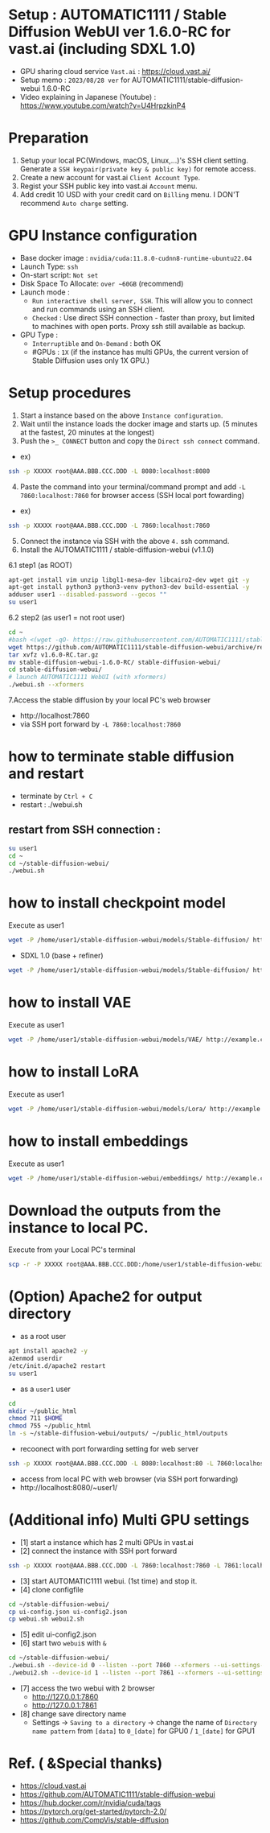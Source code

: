 # Setup : AUTOMATIC1111 / Stable Diffusion WebUI ver 1.6.0-RC for vast.ai (including SDXL 1.0)
* GPU sharing cloud service `Vast.ai` : https://cloud.vast.ai/
* Setup memo : `2023/08/28 ver` for AUTOMATIC1111/stable-diffusion-webui 1.6.0-RC
* Video explaining in Japanese (Youtube) : https://www.youtube.com/watch?v=U4HrpzkinP4

# Preparation
1) Setup your local PC(Windows, macOS, Linux,...)'s SSH client setting. Generate a `SSH keypair(private key & public key)` for remote access.
2) Create a new account for vast.ai `Client Account Type`.
3) Regist your SSH public key into vast.ai `Account` menu.
4) Add credit 10 USD with your credit card on `Billing` menu. I DON'T recommend `Auto charge` setting.

# GPU Instance configuration
* Base docker image : `nvidia/cuda:11.8.0-cudnn8-runtime-ubuntu22.04`
* Launch Type: `ssh`
* On-start script: `Not set`
* Disk Space To Allocate: `over ~60GB` (recommend)
* Launch mode : 
   * `Run interactive shell server, SSH`. This will allow you to connect and run commands using an SSH client.
   * `Checked` : Use direct SSH connection - faster than proxy, but limited to machines with open ports. Proxy ssh still available as backup.
* GPU Type :
   *  `Interruptible` and `On-Demand` : both OK
   *  #GPUs : `1X` (if the instance has multi GPUs, the current version of Stable Diffusion uses only 1X GPU.) 

# Setup procedures
1. Start a instance based on the above `Instance configuration`.
2. Wait until the instance loads the docker image and starts up. (5 minutes at the fastest, 20 minutes at the longest)
3. Push the `>_ CONNECT` button and copy the `Direct ssh connect` command.
* ex) 
```sh
ssh -p XXXXX root@AAA.BBB.CCC.DDD -L 8080:localhost:8080
```
4. Paste the command into your terminal/command prompt and add `-L 7860:localhost:7860` for browser access (SSH local port fowarding)
* ex)
```sh
ssh -p XXXXX root@AAA.BBB.CCC.DDD -L 7860:localhost:7860
```
5. Connect the instance via SSH with the above `4.` ssh command.
6. Install the AUTOMATIC1111 / stable-diffusion-webui (v1.1.0)

6.1 step1 (as ROOT)
```sh
apt-get install vim unzip libgl1-mesa-dev libcairo2-dev wget git -y
apt-get install python3 python3-venv python3-dev build-essential -y
adduser user1 --disabled-password --gecos ""
su user1
```

6.2 step2 (as user1 = not root user)
```sh
cd ~
#bash <(wget -qO- https://raw.githubusercontent.com/AUTOMATIC1111/stable-diffusion-webui/master/webui.sh)
wget https://github.com/AUTOMATIC1111/stable-diffusion-webui/archive/refs/tags/v1.6.0-RC.tar.gz
tar xvfz v1.6.0-RC.tar.gz
mv stable-diffusion-webui-1.6.0-RC/ stable-diffusion-webui/
cd stable-diffusion-webui/
# launch AUTOMATIC1111 WebUI (with xformers)
./webui.sh --xformers
```

7.Access the stable diffusion by your local PC's web browser
   * http://localhost:7860
   * via SSH port forward by `-L 7860:localhost:7860`


# how to terminate stable diffusion and restart
* terminate by `Ctrl + C`
* restart : ./webui.sh
## restart from SSH connection :
```sh
su user1
cd ~
cd ~/stable-diffusion-webui/
./webui.sh
```

# how to install checkpoint model

Execute as user1
```sh
wget -P /home/user1/stable-diffusion-webui/models/Stable-diffusion/ http://example.com/HogeHogeModel.safetensors
```

* SDXL 1.0 (base + refiner)
```sh
wget -P /home/user1/stable-diffusion-webui/models/Stable-diffusion/ https://huggingface.co/stabilityai/stable-diffusion-xl-base-1.0/resolve/main/sd_xl_base_1.0.safetensors
```

# how to install VAE

Execute as user1
```sh
wget -P /home/user1/stable-diffusion-webui/models/VAE/ http://example.com/vae-ft-mse-840000-ema-pruned.safetensors
```

# how to install LoRA 

Execute as user1
```sh
wget -P /home/user1/stable-diffusion-webui/models/Lora/ http://example.com/HogeHogeLora.safetensors
```

# how to install embeddings

Execute as user1
```sh
wget -P /home/user1/stable-diffusion-webui/embeddings/ http://example.com/EasyNegative.safetensors
```

# Download the outputs from the instance to local PC.

Execute from your Local PC's terminal
```sh
scp -r -P XXXXX root@AAA.BBB.CCC.DDD:/home/user1/stable-diffusion-webui/outputs ./outputs/
```
# (Option) Apache2 for output directory
* as a root user
```sh
apt install apache2 -y
a2enmod userdir
/etc/init.d/apache2 restart
su user1
```
* as a `user1` user
```sh
cd
mkdir ~/public_html
chmod 711 $HOME
chmod 755 ~/public_html
ln -s ~/stable-diffusion-webui/outputs/ ~/public_html/outputs
```

* recoonect with port forwarding setting for web server
```sh
ssh -p XXXXX root@AAA.BBB.CCC.DDD -L 8080:localhost:80 -L 7860:localhost:7860
```

* access from local PC with web browser (via SSH port forwarding)
* http://localhost:8080/~user1/

# (Additional info) Multi GPU settings
* [1] start a instance which has 2 multi GPUs in vast.ai
* [2] connect the instance with SSH port forward
```sh
ssh -p XXXXX root@AAA.BBB.CCC.DDD -L 7860:localhost:7860 -L 7861:localhost:7861
```
* [3] start AUTOMATIC1111 webui. (1st time) and stop it.
* [4] clone configfile
```sh
cd ~/stable-diffusion-webui/
cp ui-config.json ui-config2.json
cp webui.sh webui2.sh
```
* [5] edit ui-config2.json
* [6] start two `webui`s with `&`
```sh
cd ~/stable-diffusion-webui/
./webui.sh --device-id 0 --listen --port 7860 --xformers --ui-settings-file ui-config.json &
./webui2.sh --device-id 1 --listen --port 7861 --xformers --ui-settings-file ui-config2.json &
```
* [7] access the two webui with 2 browser
   * http://127.0.0.1:7860
   * http://127.0.0.1:7861
* [8] change save directory name
   * Settings -> `Saving to a directory` -> change the name of `Directory name pattern` from `[data]` to `0_[date]` for GPU0 / `1_[date]` for GPU1

# Ref. ( &Special thanks)
* https://cloud.vast.ai
* https://github.com/AUTOMATIC1111/stable-diffusion-webui
* https://hub.docker.com/r/nvidia/cuda/tags
* https://pytorch.org/get-started/pytorch-2.0/
* https://github.com/CompVis/stable-diffusion
